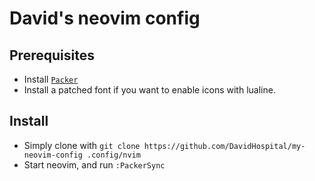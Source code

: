# David's neovim config

## Prerequisites

* Install [`Packer`](https://github.com/wbthomason/packer.nvim#quickstart)
* Install a patched font if you want to enable icons with lualine.

## Install

* Simply clone with `git clone https://github.com/DavidHospital/my-neovim-config .config/nvim`
* Start neovim, and run `:PackerSync`
